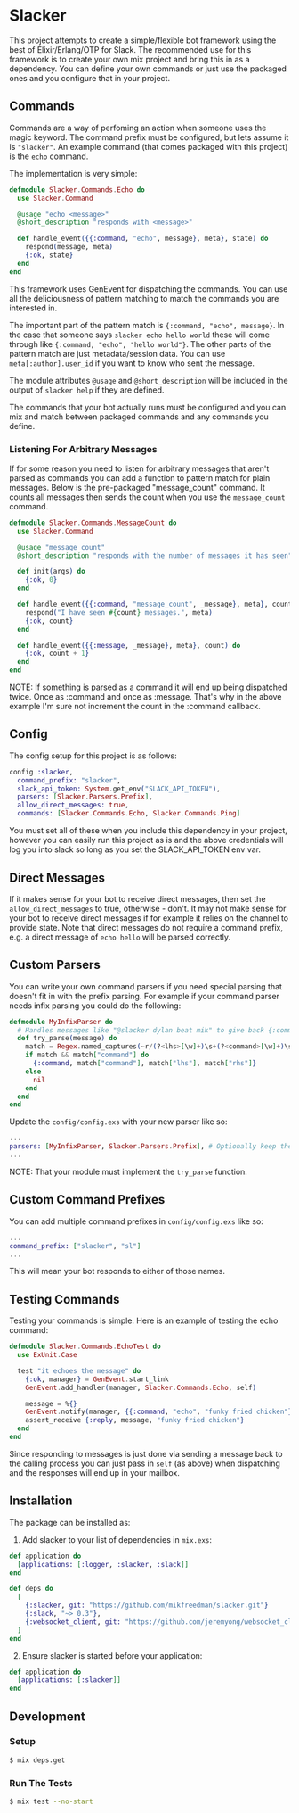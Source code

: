 # Slacker

This project attempts to create a simple/flexible bot framework using the best
of Elixir/Erlang/OTP for Slack. The recommended use for this framework is to
create your own mix project and bring this in as a dependency. You can define
your own commands or just use the packaged ones and you configure that in your
project.

## Commands
Commands are a way of perfoming an action when someone uses the magic keyword.
The command prefix must be configured, but lets assume it is `"slacker"`. An
example command (that comes packaged with this project) is the `echo` command.

The implementation is very simple:

```elixir
defmodule Slacker.Commands.Echo do
  use Slacker.Command

  @usage "echo <message>"
  @short_description "responds with <message>"

  def handle_event({{:command, "echo", message}, meta}, state) do
    respond(message, meta)
    {:ok, state}
  end
end
```

This framework uses GenEvent for dispatching the commands. You can use all the
deliciousness of pattern matching to match the commands you are interested in.

The important part of the pattern match is `{:command, "echo", message}`. In
the case that someone says `slacker echo hello world` these will come through
like `{:command, "echo", "hello world"}`. The other parts of the pattern match
are just metadata/session data. You can use `meta[:author].user_id` if you want
to know who sent the message.

The module attributes `@usage` and `@short_description` will be included in the
output of `slacker help` if they are defined.

The commands that your bot actually runs must be configured and you can mix and
match between packaged commands and any commands you define.

### Listening For Arbitrary Messages

If for some reason you need to listen for arbitrary messages that aren't parsed
as commands you can add a function to pattern match for plain messages. Below
is the pre-packaged "message_count" command. It counts all messages then sends the
count when you use the `message_count` command.

```elixir
defmodule Slacker.Commands.MessageCount do
  use Slacker.Command

  @usage "message_count"
  @short_description "responds with the number of messages it has seen"

  def init(args) do
    {:ok, 0}
  end

  def handle_event({{:command, "message_count", _message}, meta}, count) do
    respond("I have seen #{count} messages.", meta)
    {:ok, count}
  end

  def handle_event({{:message, _message}, meta}, count) do
    {:ok, count + 1}
  end
end
```

NOTE: If something is parsed as a command it will end up being dispatched twice. Once as :command and once as :message. That's why in the above example I'm sure not increment the count in the :command callback.

## Config
The config setup for this project is as follows:

```elixir
config :slacker,
  command_prefix: "slacker",
  slack_api_token: System.get_env("SLACK_API_TOKEN"),
  parsers: [Slacker.Parsers.Prefix],
  allow_direct_messages: true,
  commands: [Slacker.Commands.Echo, Slacker.Commands.Ping]
```

You must set all of these when you include this dependency in your project,
however you can easily run this project as is and the above credentials will
log you into slack so long as you set the SLACK_API_TOKEN env var.

## Direct Messages
If it makes sense for your bot to receive direct messages, then set the `allow_direct_messages` to true, otherwise - don't. It may not make sense for your bot to receive direct messages if for example it relies on the channel to provide state. Note that direct messages do not require a command prefix, e.g. a direct message of `echo hello` will be parsed correctly.

## Custom Parsers
You can write your own command parsers if you need special parsing that doesn't fit in with the prefix parsing. For example if your command parser needs infix parsing you could do the following:

```elixir
defmodule MyInfixParser do
  # Handles messages like "@slacker dylan beat mik" to give back {:command, "beat", "dylan", "mik"}
  def try_parse(message) do
    match = Regex.named_captures(~r/(?<lhs>[\w]+)\s+(?<command>[\w]+)\s+(?<rhs>[\w]+)/i, message)
    if match && match["command"] do
      {:command, match["command"], match["lhs"], match["rhs"]}
    else
      nil
    end
  end
end
```

Update the `config/config.exs` with your new parser like so:

```elixir
...
parsers: [MyInfixParser, Slacker.Parsers.Prefix], # Optionally keep the default parser
...
```

NOTE: That your module must implement the `try_parse` function.


## Custom Command Prefixes
You can add multiple command prefixes in `config/config.exs` like so:
```elixir
...
command_prefix: ["slacker", "sl"]
...
```

This will mean your bot responds to either of those names.

## Testing Commands

Testing your commands is simple. Here is an example of testing the echo command:

```elixir
defmodule Slacker.Commands.EchoTest do
  use ExUnit.Case

  test "it echoes the message" do
    {:ok, manager} = GenEvent.start_link
    GenEvent.add_handler(manager, Slacker.Commands.Echo, self)

    message = %{}
    GenEvent.notify(manager, {{:command, "echo", "funky fried chicken"}, %{bot_pid: self, message: message}})
    assert_receive {:reply, message, "funky fried chicken"}
  end
end
```

Since responding to messages is just done via sending a message back to the
calling process you can just pass in `self` (as above) when dispatching and the
responses will end up in your mailbox.

## Installation

The package can be installed as:

  1. Add slacker to your list of dependencies in `mix.exs`:

```elixir
def application do
  [applications: [:logger, :slacker, :slack]]
end

def deps do
  [
    {:slacker, git: "https://github.com/mikfreedman/slacker.git"}
    {:slack, "~> 0.3"},
    {:websocket_client, git: "https://github.com/jeremyong/websocket_client"},
  ]
end
```

  2. Ensure slacker is started before your application:

```elixir
def application do
  [applications: [:slacker]]
end
```

## Development

### Setup
```bash
$ mix deps.get
```

### Run The Tests
```bash
$ mix test --no-start
```
